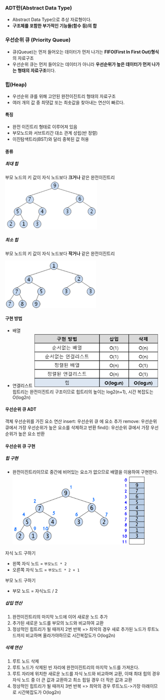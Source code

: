 ### ADT란(Abstract Data Type)
* Abstract Data Type으로 추상 자료형이다.
* **구조체를 포함한 부가적인 기능들(함수 등)의 합**

### 우선순위 큐 (Priority Queue)
* 큐(Queue)는 먼저 들어오는 데이터가 먼저 나가는 **FIFO(First In First Out)형식**의 자료구조
* 우선순위 큐는 먼저 들어오는 데이터가 아니라 **우선순위가 높은 데이터가 먼저 나가는 형태의 자료구조**이다.

### 힙(Heap)
* 우선순위 큐를 위해 고안된 완전이진트리 형태의 자료구조
* 여러 개의 값 중 최댓값 또는 최솟값을 찾아내는 연산이 빠르다.
#### 특징
* 완전 이진트리 형태로 이루어져 있음
* 부모노드와 서브트리간 대소 관계 성립(반 정렬)
* 이진탐색트리(BST)와 달리 중복된 값 허용
#### 종류
##### 최대 힙
부모 노드의 키 값이 자식 노드보다 **크거나** 같은 완전이진트리
![이미지](/이미지/Pasted%20image%2020240830124746.png)
##### 최소 힙
부모 노드의 키 값이 자식 노드보다 **작거나** 같은 완전이진트리

![이미지](/이미지/Pasted%20image%2020240830124720.png)


#### 구현 방법
* 배열
* 연결리스트
![이미지](/이미지/Pasted%20image%2020240830125112.png)
힙트리는 완전이진트리 구조이므로 힙트리의 높이는 log2(n+1), 시간 복잡도는 O(log2n)

#### 우선순위 큐 ADT
객체
	우선순위를 가진 요소
연산
	insert: 우선순위 큐 에 요소 추가
	remove: 우선순위 큐에서 가장 우선순위가 높은 요소를 삭제하고 반환
	find(): 우선순위 큐에서 가장 우선순위가 높은 요소 반환

#### 우선순위 큐 구현
##### 힙 구현
* 완전이진트리이므로 중간에 비어있는 요소가 없으므로 배열을 이용하여 구현한다.
![이미지](/이미지/Pasted%20image%2020240830125934.png)

자식 노드 구하기
* 왼쪽 자식 노드 = `부모노드 * 2`
* 오른쪽 자식 노드 = `부모노드 * 2 + 1`

부모 노드 구하기
* 부모 노드 = 자식노드 / 2

##### 삽입 연산
1. 완전이진트리의 마지막 노드에 이어 새로운 노드 추가
2. 추가된 새로운 노드를 부모의 노드와 비교하여 교환
3. 정상적인 힙트리가 될 때까지 2번 반복
=> 최악의 경우 새로 추가된 노드가 루트노드까지 비교하며 올라가야하므로 시간복잡도가 O(log2n)

##### 삭제 연산
1. 루트 노드 삭제
2. 루트 노드가 삭제된 빈 자리에 완전이진트리의 마지막 노드를 가져온다.
3. 루트 자리에 위치한 새로운 노드를 자식 노드와 비교하며 교환, 이때 최대 힙의 경우 자식 노드 중 더 큰 값과 교환하고 최소 힙일 경우 더 작은 값과 교환
4. 정상적인 힙트리가 될 때까지 3번 반복
=> 최악의 경우 루트노드->가장 아래이므로 시간복잡도가 O(log2n)